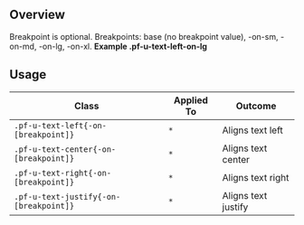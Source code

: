## Overview

Breakpoint is optional. Breakpoints: base (no breakpoint value), -on-sm, -on-md, -on-lg, -on-xl. **Example .pf-u-text-left-on-lg**

<!-- ## Accessibility

| Attribute | Applied To | Outcome |
| -- | -- | -- |
| `role` or `aria` | `pf-u-alignment` |  accessibility notes. |
 -->

## Usage

| Class | Applied To | Outcome |
| -- | -- | -- |
| `.pf-u-text-left{-on-[breakpoint]}` | `*` |  Aligns text left |
| `.pf-u-text-center{-on-[breakpoint]}` | `*` |  Aligns text center |
| `.pf-u-text-right{-on-[breakpoint]}` | `*` |  Aligns text right |
| `.pf-u-text-justify{-on-[breakpoint]}` | `*` |  Aligns text justify |
